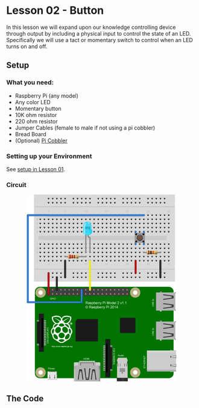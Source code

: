 # Lesson 02 - Button

In this lesson we will expand upon our knowledge controlling device through 
output by including a physical input to control the state of an LED. 
Specifically we will use a tact or momentary switch to control when an LED turns
on and off.

## Setup

### What you need:

* Raspberry Pi (any model)
* Any color LED
* Momentary button
* 10K ohm resistor
* 220 ohm resistor
* Jumper Cables (female to male if not using a pi cobbler)
* Bread Board
* (Optional) [Pi Cobbler](https://goo.gl/LhVmEg)

### Setting up your Environment

See [setup in Lesson 01](../01-Blink/Lesson01.md#setting-up-your-environment).

### Circuit
<center>
	<img src = "../illustrations/Lesson02_Button.png" title="Circuit Diagram"/>
</center>

## The Code